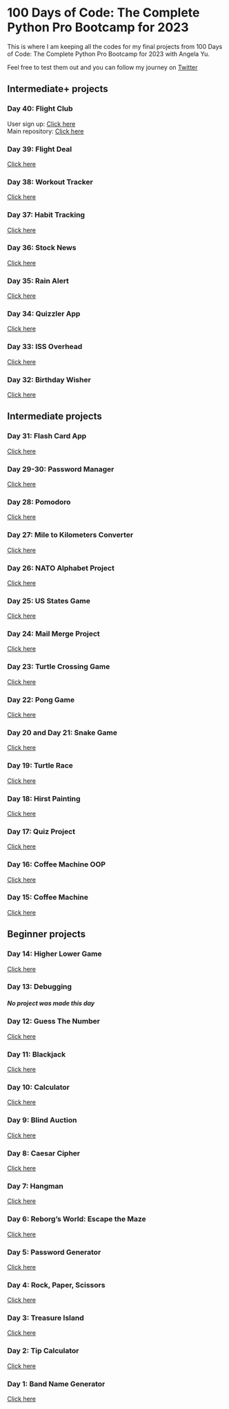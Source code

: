 # 100 Days of Code: The Complete Python Pro Bootcamp for 2023

This is where I am keeping all the codes for my final projects from 100 Days of Code: The Complete Python Pro Bootcamp for 2023 with Angela Yu.

Feel free to test them out and you can follow my journey on [Twitter](https://twitter.com/denise_codes)

## Intermediate+ projects

### Day 40: Flight Club
User sign up: [Click here](https://replit.com/@denisecancode/DeniseFlightClub?v=1)<br />
Main repository: [Click here](https://github.com/denisecodes/100-Days-of-Code-Python/tree/main/Day-40-Flight-Club)

### Day 39: Flight Deal
[Click here](https://github.com/denisecodes/100-Days-of-Code-Python/tree/main/Day-39-Flight-Deal)

### Day 38: Workout Tracker
[Click here](https://github.com/denisecodes/100-Days-of-Code-Python/tree/main/Day-38-Workout-Tracker)

### Day 37: Habit Tracking
[Click here](https://github.com/denisecodes/100-Days-of-Code-Python/tree/main/Day-37-Habit-Tracking)

### Day 36: Stock News
[Click here](https://github.com/denisecodes/100-Days-of-Code-Python/tree/main/Day-36-Stock-News)

### Day 35: Rain Alert
[Click here](https://github.com/denisecodes/100-Days-of-Code-Python/tree/main/Day-35-Rain-Alert)

### Day 34: Quizzler App
[Click here](https://github.com/denisecodes/100-Days-of-Code-Python/tree/main/Day-34-Quizzler-App)

### Day 33: ISS Overhead
[Click here](https://github.com/denisecodes/100-Days-of-Code-Python/tree/main/Day-33-ISS-Overhead)

### Day 32: Birthday Wisher
[Click here](https://github.com/denisecodes/100-Days-of-Code-Python/tree/main/Day-32-Birthday-Wisher)

## Intermediate projects

### Day 31: Flash Card App
[Click here](https://github.com/denisecodes/100-Days-of-Code-Python/tree/main/Day-31-Flash-Card-App)

### Day 29-30: Password Manager
[Click here](https://github.com/denisecodes/100-Days-of-Code-Python/tree/main/Day-29-30-Password_Manager)

### Day 28: Pomodoro
[Click here](https://github.com/denisecodes/100-Days-of-Code-Python/tree/main/Day-28-Pomodoro)

### Day 27: Mile to Kilometers Converter
[Click here](https://github.com/denisecodes/100-Days-of-Code-Python/tree/main/Day-27-Mile-to%20Km-converter)

### Day 26: NATO Alphabet Project
[Click here](https://github.com/denisecodes/100-Days-of-Code-Python/tree/main/Day-26-NATO-Alphabet-Project)

### Day 25: US States Game
[Click here](https://github.com/denisecodes/100-Days-of-Code-Python/tree/main/Day-25-US-States-Game)

### Day 24: Mail Merge Project
[Click here](https://github.com/denisecodes/100-Days-of-Code-Python/tree/main/Day-24-Mail-Merge-Project)

### Day 23: Turtle Crossing Game
[Click here](https://github.com/denisecodes/100-Days-of-Code-Python/tree/main/Day-23-Turtle-Crossing-Game)

### Day 22: Pong Game
[Click here](https://github.com/denisecodes/100-Days-of-Code-Python/tree/main/Day-22-Pong-Game)

### Day 20 and Day 21: Snake Game
[Click here](https://github.com/denisecodes/100-Days-of-Code-Python/tree/main/Day-20-21-Snake%20Game)

### Day 19: Turtle Race
[Click here](https://github.com/denisecodes/100-Days-of-Code-Python/tree/main/Day-19-Turtle-Race)

### Day 18: Hirst Painting
[Click here](https://github.com/denisecodes/100-Days-of-Code-Python/tree/main/Day-18-Hirst-Painting)

### Day 17: Quiz Project
[Click here](https://github.com/denisecodes/100-Days-of-Code-Python/tree/main/Day-17-Quiz-Project)

### Day 16: Coffee Machine OOP
[Click here](https://github.com/denisecodes/100-Days-of-Code-Python/tree/main/Day-16-Coffee-Machine-OOP)

### Day 15: Coffee Machine
[Click here](https://github.com/denisecodes/100-Days-of-Code-Python/tree/main/Day-15-Coffee-Machine)

## Beginner projects 

### Day 14: Higher Lower Game
[Click here](https://replit.com/@denisecancode/DeniseHigherLowerGame?v=1)

### Day 13: Debugging
##### No project was made this day

### Day 12: Guess The Number
[Click here](https://replit.com/@denisecancode/DeniseGuessTheNumber?v=1)

### Day 11: Blackjack
[Click here](https://replit.com/@denisecancode/DeniseBlackjack?v=1) 

### Day 10: Calculator 
[Click here](https://replit.com/@denisecancode/DeniseCalculator?v=1)

### Day 9: Blind Auction
[Click here](https://replit.com/@denisecancode/DeniseBlindAuction?v=1) 

### Day 8: Caesar Cipher
[Click here](https://replit.com/@denisecancode/DeniseCaesarCipher?v=1)

### Day 7: Hangman
[Click here](https://replit.com/@denisecancode/DeniseHangman?v=1)

### Day 6: Reborg’s World: Escape the Maze
[Click here](https://reeborg.ca/reeborg.html?lang=en&mode=python&menu=worlds%2Fmenus%2Freeborg_intro_en.json&name=Maze&url=worlds%2Ftutorial_en%2Fmaze1.json)

### Day 5: Password Generator
[Click here](https://replit.com/@denisecancode/DenisePasswordGenerator?v=1)

### Day 4: Rock, Paper, Scissors 
[Click here](https://replit.com/@denisecancode/DeniseRockPaperScissors?v=1)

### Day 3: Treasure Island

[Click here](https://replit.com/@denisecancode/DeniseTreasureIsland?v=1)

### Day 2: Tip Calculator

[Click here](https://replit.com/@denisecancode/DeniseTipCalculator?v=1)

### Day 1: Band Name Generator

[Click here](https://replit.com/@denisecancode/DeniseBandNameGenerator?v=1)
